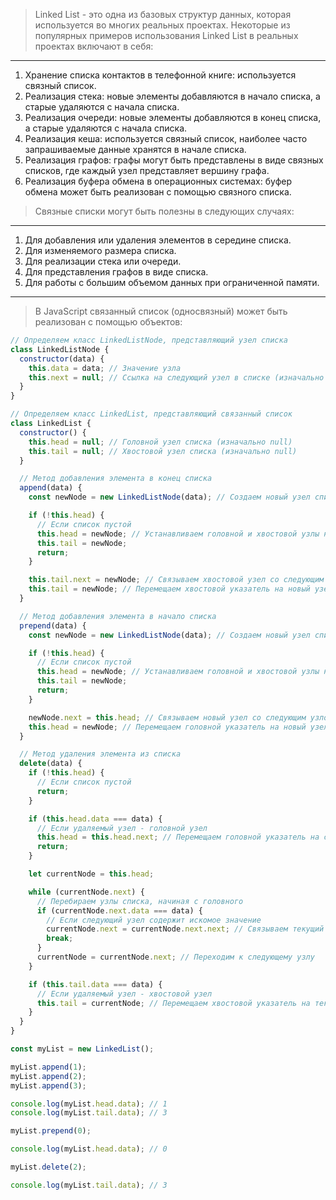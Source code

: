 > Linked List - это одна из базовых структур данных, которая используется во многих реальных проектах. Некоторые из популярных примеров использования Linked List в реальных проектах включают в себя:

---

1. Хранение списка контактов в телефонной книге: используется связный список.
2. Реализация стека: новые элементы добавляются в начало списка, а старые удаляются с начала списка.
3. Реализация очереди: новые элементы добавляются в конец списка, а старые удаляются с начала списка.
4. Реализация кеша: используется связный список, наиболее часто запрашиваемые данные хранятся в начале списка.
5. Реализация графов: графы могут быть представлены в виде связных списков, где каждый узел представляет вершину графа.
6. Реализация буфера обмена в операционных системах: буфер обмена может быть реализован с помощью связного списка.

> Связные списки могут быть полезны в следующих случаях:

---

1. Для добавления или удаления элементов в середине списка.
2. Для изменяемого размера списка.
3. Для реализации стека или очереди.
4. Для представления графов в виде списка.
5. Для работы с большим объемом данных при ограниченной памяти.

---

> В JavaScript связанный список (односвязный) может быть реализован с помощью объектов:

```JavaScript
// Определяем класс LinkedListNode, представляющий узел списка
class LinkedListNode {
  constructor(data) {
    this.data = data; // Значение узла
    this.next = null; // Ссылка на следующий узел в списке (изначально null)
  }
}

// Определяем класс LinkedList, представляющий связанный список
class LinkedList {
  constructor() {
    this.head = null; // Головной узел списка (изначально null)
    this.tail = null; // Хвостовой узел списка (изначально null)
  }

  // Метод добавления элемента в конец списка
  append(data) {
    const newNode = new LinkedListNode(data); // Создаем новый узел списка

    if (!this.head) {
      // Если список пустой
      this.head = newNode; // Устанавливаем головной и хвостовой узлы на новый узел
      this.tail = newNode;
      return;
    }

    this.tail.next = newNode; // Связываем хвостовой узел со следующим узлом (новым узлом)
    this.tail = newNode; // Перемещаем хвостовой указатель на новый узел
  }

  // Метод добавления элемента в начало списка
  prepend(data) {
    const newNode = new LinkedListNode(data); // Создаем новый узел списка

    if (!this.head) {
      // Если список пустой
      this.head = newNode; // Устанавливаем головной и хвостовой узлы на новый узел
      this.tail = newNode;
      return;
    }

    newNode.next = this.head; // Связываем новый узел со следующим узлом (текущим головным узлом)
    this.head = newNode; // Перемещаем головной указатель на новый узел
  }

  // Метод удаления элемента из списка
  delete(data) {
    if (!this.head) {
      // Если список пустой
      return;
    }

    if (this.head.data === data) {
      // Если удаляемый узел - головной узел
      this.head = this.head.next; // Перемещаем головной указатель на следующий узел (удаляем текущий головной узел)
      return;
    }

    let currentNode = this.head;

    while (currentNode.next) {
      // Перебираем узлы списка, начиная с головного
      if (currentNode.next.data === data) {
        // Если следующий узел содержит искомое значение
        currentNode.next = currentNode.next.next; // Связываем текущий узел со следующим за следующим узлом (удаляем следующий узел)
        break;
      }
      currentNode = currentNode.next; // Переходим к следующему узлу
    }

    if (this.tail.data === data) {
      // Если удаляемый узел - хвостовой узел
      this.tail = currentNode; // Перемещаем хвостовой указатель на текущий узел
    }
  }
}
```

```JavaScript
const myList = new LinkedList();

myList.append(1);
myList.append(2);
myList.append(3);

console.log(myList.head.data); // 1
console.log(myList.tail.data); // 3

myList.prepend(0);

console.log(myList.head.data); // 0

myList.delete(2);

console.log(myList.tail.data); // 3
```